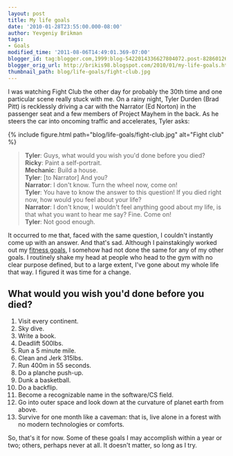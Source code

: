 ```yaml
---
layout: post
title: My life goals
date: '2010-01-28T23:55:00.000-08:00'
author: Yevgeniy Brikman
tags:
- Goals
modified_time: '2011-08-06T14:49:01.369-07:00'
blogger_id: tag:blogger.com,1999:blog-5422014336627804072.post-8286012689283011961
blogger_orig_url: http://brikis98.blogspot.com/2010/01/my-life-goals.html
thumbnail_path: blog/life-goals/fight-club.jpg
---
```


I was watching Fight Club the other day for probably the 30th time and one 
particular scene really stuck with me. On a rainy night, Tyler Durden (Brad 
Pitt) is recklessly driving a car with the Narrator (Ed Norton) in the 
passenger seat and a few members of Project Mayhem in the back. As he steers 
the car into oncoming traffic and accelerates, Tyler asks: 

{% include figure.html path="blog/life-goals/fight-club.jpg" alt="Fight club" %}

> **Tyler**: Guys, what would you wish you'd done before you died?  
> **Ricky**: Paint a self-portrait.  
> **Mechanic**: Build a house.  
> **Tyler**: [to Narrator] And you?  
> **Narrator**: I don't know. Turn the wheel now, come on!  
> **Tyler**: You have to know the answer to this question! If you died right now, how would you feel about your life?  
> **Narrator**: I don't know, I wouldn't feel anything good about my life, is that what you want to hear me say? Fine. Come on!  
> **Tyler**: Not good enough.  

It occurred to me that, faced with the same question, I couldn't instantly 
come up with an answer. And that's sad. Although I painstakingly worked out my 
[fitness 
goals](https://it.badykov.com/writing/2010/01/06/my-2010-crossfit-goals/), I 
somehow had not done the same for any of my other goals. I routinely shake my 
head at people who head to the gym with no clear purpose defined, but to a 
large extent, I've gone about my whole life that way. I figured it was time 
for a change. 

## What would you wish you'd done before you died? 

1. Visit every continent. 
1. Sky dive. 
1. Write a book. 
1. Deadlift 500lbs. 
1. Run a 5 minute mile. 
1. Clean and Jerk 315lbs. 
1. Run 400m in 55 seconds. 
1. Do a planche push-up. 
1. Dunk a basketball. 
1. Do a backflip. 
1. Become a recognizable name in the software/CS field. 
1. Go into outer space and look down at the curvature of planet earth from above. 
1. Survive for one month like a caveman: that is, live alone in a forest with no modern technologies or comforts. 

So, that's it for now. Some of these goals I may accomplish within a year or 
two; others,  perhaps never at all. It doesn't matter, so long as I try. 